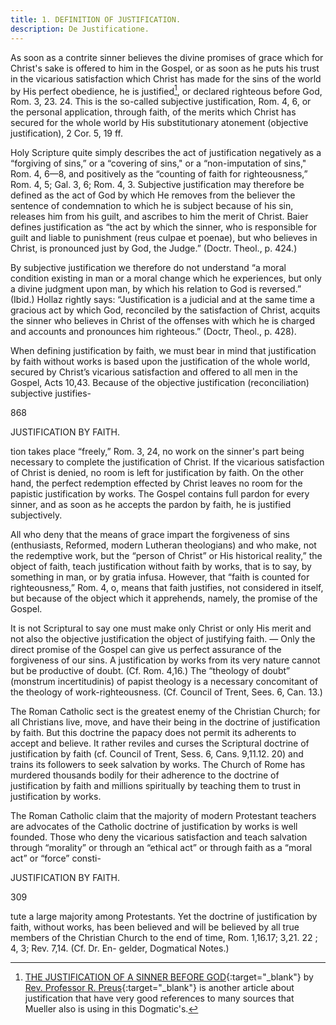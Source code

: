 ```yaml
---
title: 1. DEFINITION OF JUSTIFICATION.
description: De Justificatione.
---
```


As soon as a contrite sinner believes the divine promises of grace which for Christ's sake is offered to him in the Gospel, or as soon as he puts his trust in the vicarious satisfaction which Christ has made for the sins of the world by His perfect obedience, he is justified[^1], or declared righteous before God, Rom. 3, 23. 24. This is the so-called subjective justification, Rom. 4, 6, or the personal application, through faith, of the merits which Christ has secured for the whole world by His substitutionary atonement (objective justification), 2 Cor. 5, 19 ff.

Holy Scripture quite simply describes the act of justification negatively as a “forgiving of sins,” or a “covering of sins," or a “non-imputation of sins," Rom. 4, 6—8, and positively as the “counting of faith for righteousness,” Rom. 4, 5; Gal. 3, 6; Rom. 4, 3. Subjective justification may therefore be defined as the act of God by which He removes from the believer the sentence of condemnation to which he is subject because of his sin, releases him from his guilt, and ascribes to him the merit of Christ. Baier defines justification as “the act by which the sinner, who is responsible for guilt and liable to punishment (reus culpae et poenae), but who believes in Christ, is pronounced just by God, the Judge.” (Doctr. Theol., p. 424.) 

By subjective justification we therefore do not understand “a moral condition existing in man or a moral change which he experiences, but only a divine judgment upon man, by which his relation to God is reversed.” (Ibid.) Hollaz rightly says: “Justification is a judicial and at the same time a gracious act by which God, reconciled by the satisfaction of Christ, acquits the sinner who believes in Christ of the offenses with which he is charged and accounts and pronounces him righteous.” (Doctr, Theol., p. 428). 

When defining justification by faith, we must bear in mind that justification by faith without works is based upon the justification of the whole world, secured by Christ’s vicarious satisfaction and offered to all men in the Gospel, Acts 10,43. Because of the objective justification (reconciliation) subjective justifies- 



868 


JUSTIFICATION BY FAITH. 


tion takes place “freely,” Rom. 3, 24, no work on the sinner's part being necessary to complete the justification of Christ. If the vicarious satisfaction of Christ is denied, no room is left for justification by faith. On the other hand, the perfect redemption effected by Christ leaves no room for the papistic justification by works. The Gospel contains full pardon for every sinner, and as soon as he accepts the pardon by faith, he is justified subjectively. 

All who deny that the means of grace impart the forgiveness of sins (enthusiasts, Reformed, modern Lutheran theologians) and who make, not the redemptive work, but the “person of Christ” or His historical reality,” the object of faith, teach justification without faith by works, that is to say, by something in man, or by gratia infusa. However, that “faith is counted for righteousness,” Rom. 4, o, means that faith justifies, not considered in itself, but because of the object which it apprehends, namely, the promise of the Gospel. 

It is not Scriptural to say one must make only Christ or only His merit and not also the objective justification the object of justifying faith. — Only the direct promise of the Gospel can give us perfect assurance of the forgiveness of our sins. A justification by works from its very nature cannot but be productive of doubt. (Cf. Rom. 4,16.) The “theology of doubt” (monstrum incertitudinis) of papist theology is a necessary concomitant of the theology of work-righteousness. (Cf. Council of Trent, Sees. 6, Can. 13.) 

The Roman Catholic sect is the greatest enemy of the Christian Church; for all Christians live, move, and have their being in the doctrine of justification by faith. But this doctrine the papacy does not permit its adherents to accept and believe. It rather reviles and curses the Scriptural doctrine of justification by faith (cf. Council of Trent, Sess. 6, Cans. 9,11.12. 20) and trains its followers to seek salvation by works. The Church of Rome has murdered thousands bodily for their adherence to the doctrine of justification by faith and millions spiritually by teaching them to trust in justification by works. 

The Roman Catholic claim that the majority of modern Protestant teachers are advocates of the Catholic doctrine of justification by works is well founded. Those who deny the vicarious satisfaction and teach salvation through “morality” or through an “ethical act” or through faith as a “moral act” or “force” consti- 



JUSTIFICATION BY FAITH. 


309 


tute a large majority among Protestants. Yet the doctrine of justification by faith, without works, has been believed and will be believed by all true members of the Christian Church to the end of time, Rom. 1,16.17; 3,21. 22 ; 4, 3; Rev. 7,14. (Cf. Dr. En- gelder, Dogmatical Notes.) 

[^1]: [THE JUSTIFICATION OF A SINNER BEFORE GOD](http://www.christforus.org/Papers/Content/Justification%20of%20a%20Sinner%20before%20God.pdf){:target="_blank"} by [Rev. Professor R. Preus](https://concordiahistoricalinstitute.org/m-0016/){:target="_blank"} is another article about justification that have very good references to many sources that Mueller also is using in this Dogmatic's.